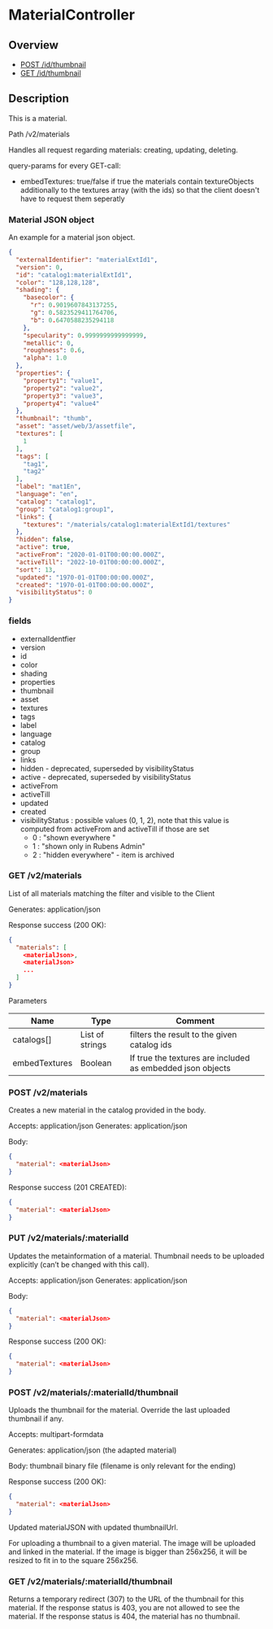 # MaterialController

## Overview

- [POST /id/thumbnail](#post-idthumbnail)
- [GET /id/thumbnail](#get-idthumbnail)

## Description

This is a material.

Path /v2/materials

Handles all request regarding materials: creating, updating, deleting.

query-params for every GET-call:

- embedTextures: true/false if true the materials contain textureObjects additionally to the textures array (with the
  ids) so that the client doesn't have to request them seperatly

### Material JSON object

An example for a material json object.

```json
{
  "externalIdentifier": "materialExtId1",
  "version": 0,
  "id": "catalog1:materialExtId1",
  "color": "128,128,128",
  "shading": {
    "basecolor": {
      "r": 0.9019607843137255,
      "g": 0.5823529411764706,
      "b": 0.6470588235294118
    },
    "specularity": 0.9999999999999999,
    "metallic": 0,
    "roughness": 0.6,
    "alpha": 1.0
  },
  "properties": {
    "property1": "value1",
    "property2": "value2",
    "property3": "value3",
    "property4": "value4"
  },
  "thumbnail": "thumb",
  "asset": "asset/web/3/assetfile",
  "textures": [
    1
  ],
  "tags": [
    "tag1",
    "tag2"
  ],
  "label": "mat1En",
  "language": "en",
  "catalog": "catalog1",
  "group": "catalog1:group1",
  "links": {
    "textures": "/materials/catalog1:materialExtId1/textures"
  },
  "hidden": false,
  "active": true,
  "activeFrom": "2020-01-01T00:00:00.000Z",
  "activeTill": "2022-10-01T00:00:00.000Z",
  "sort": 13,
  "updated": "1970-01-01T00:00:00.000Z",
  "created": "1970-01-01T00:00:00.000Z",
  "visibilityStatus": 0
}
```

### fields

- externalIdentfier
- version
- id
- color
- shading
- properties
- thumbnail
- asset
- textures
- tags
- label
- language
- catalog
- group
- links
- hidden - deprecated, superseded by visibilityStatus
- active - deprecated, superseded by visibilityStatus
- activeFrom
- activeTill
- updated
- created
- visibilityStatus : possible values (0, 1, 2), note that this value is computed from activeFrom and activeTill if those
  are set
    - 0 : "shown everywhere "
    - 1 : "shown only in Rubens Admin"
    - 2 : "hidden everywhere" - item is archived

### GET /v2/materials

List of all materials matching the filter and visible to the Client

Generates: application/json

Response success (200 OK):

```json
{
  "materials": [
    <materialJson>,
    <materialJson>
    ...
  ]
}
```

Parameters

| Name          | Type            | Comment                                                    |
|---------------|-----------------|------------------------------------------------------------|
| catalogs[]    | List of strings | filters the result to the given catalog ids                |
| embedTextures | Boolean         | If true the textures are included as embedded json objects |

### POST /v2/materials

Creates a new material in the catalog provided in the body.

Accepts: application/json Generates: application/json

Body:

```json
{
  "material": <materialJson>
}
```

Response success (201 CREATED):

```json
{
  "material": <materialJson>
}
```

### PUT /v2/materials/:materialId

Updates the metainformation of a material. Thumbnail needs to be uploaded explicitly (can’t be changed with this call).

Accepts: application/json Generates: application/json

Body:

```json
{
  "material": <materialJson>
}
```

Response success (200 OK):

```json
{
  "material": <materialJson>
}
```

### POST /v2/materials/:materialId/thumbnail

Uploads the thumbnail for the material. Override the last uploaded thumbnail if any.

Accepts: multipart-formdata

Generates: application/json (the adapted material)

Body: thumbnail binary file  (filename is only relevant for the ending)

Response success (200 OK):

```json
{
  "material": <materialJson>
}
```

Updated materialJSON with updated thumbnailUrl.

For uploading a thumbnail to a given material. The image will be uploaded and linked in the material. If the image is
bigger than 256x256, it will be resized to fit in to the square 256x256.

### GET /v2/materials/:materialId/thumbnail

Returns a temporary redirect (307) to the URL of the thumbnail for this material.
If the response status is 403, you are not allowed to see the material.
If the response status is 404, the material has no thumbnail.
